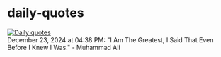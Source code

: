 # daily-quotes
[![Daily quotes](https://github.com/ceepu8/daily-quotes/actions/workflows/daily-quote.yml/badge.svg)](https://github.com/ceepu8/daily-quotes/actions/workflows/daily-quote.yml)<br/>
December 23, 2024 at 04:38 PM: "I Am The Greatest, I Said That Even Before I Knew I Was." - Muhammad Ali
